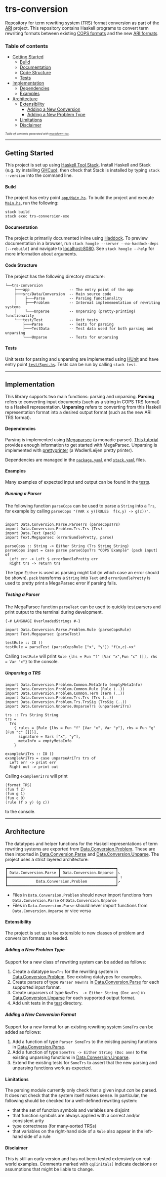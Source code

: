 # trs-conversion

Repository for term rewriting system (TRS) format conversion as part of the [ARI](https://ari-informatik.uibk.ac.at/) project. This repository contains Haskell programs to convert term rewriting formats between existing [COPS formats](http://project-coco.uibk.ac.at/problems/#format) and the new [ARI formats](https://ari-informatik.uibk.ac.at/tasks/A/).

### Table of contents

- [Getting Started](#getting-started)
  - [Build](#build)
  - [Documentation](#documentation)
  - [Code Structure](#code-structure)
  - [Tests](#tests)
- [Implementation](#implementation)
  - [Dependencies](#dependencies)
  - [Examples](#examples)
- [Architecture](#architecture)
  - [Extensibility](#extensibility)
    - [Adding a New Conversion](#adding-a-new-format)
    - [Adding a New Problem Type](#adding-a-new-problem-type)
  - [Limitations](#limitations)
  - [Disclaimer](#disclaimer)

<small style="font-size: 9px"><i>Table of contents generated with <a href='http://ecotrust-canada.github.io/markdown-toc/'>markdown-toc</a>.</i></small>

---

## Getting Started

This project is set up using [Haskell Tool Stack](https://docs.haskellstack.org/en/stable/). Install Haskell and Stack (e.g. by installing [GHCup](https://www.haskell.org/ghcup/)), then check that Stack is installed by typing `stack --version` into the command line.

#### Build

The project has entry point [`app/Main.hs`](app/Main.hs). To build the project and execute [`Main.hs`](app/Main.hs), run the following:

```
stack build
stack exec trs-conversion-exe
```

#### Documentation

The project is primarily documented inline using [Haddock](https://haskell-haddock.readthedocs.io/en/latest/markup.html). To preview documentation in a browser, run `stack hoogle --server --no-haddock-deps [--rebuild]` and navigate to [localhost:8080](http://localhost:8080/). See `stack hoogle --help` for more information about arguments.

#### Code Structure

The project has the following directory structure:

```
└──trs-conversion
    ├───app                  -- The entry point of the app
    ├───src/Data/Conversion  -- Main source code
    │    ├───Parse           -- Parsing functionality
    │    ├───Problem         -- Internal implemementation of rewriting systems
    │    └───Unparse         -- Unparsing (pretty-printing) functionality
    └───test/Test            -- Unit tests
        ├───Parse            -- Tests for parsing
        ├───TestData         -- Test data used for both parsing and unparsing
        └───Unparse          -- Tests for unparsing
```

#### Tests

Unit tests for parsing and unparsing are implemented using [HUnit](https://hackage.haskell.org/package/HUnit) and have entry point [`test/Spec.hs`](test/Spec.hs). Tests can be run by calling `stack test`.

---

## Implementation

This library supports two main functions: parsing and unparsing. **Parsing** refers to converting input documents (such as a string in COPS TRS format) to a Haskell representation. **Unparsing** refers to converting from this Haskell representation format into a desired output format (such as the new ARI TRS format).

#### Dependencies

Parsing is implemented using [Megaparsec](https://hackage.haskell.org/package/megaparsec) (a monadic parser). [This tutorial](https://markkarpov.com/tutorial/megaparsec.html) provides enough information to get started with MegaParsec. Unparsing is implemented with [prettyprinter](https://hackage.haskell.org/package/prettyprinter) (a Wadler/Leijen pretty printer).

Dependencies are managed in the [`package.yaml`](package.yaml) and [`stack.yaml`](stack.yaml) files.

#### Examples

Many examples of expected input and output can be found in the [tests](test/Spec.hs).

##### Running a Parser

The following function `parseCops` can be used to parse a `String` into a `Trs`, for example by calling `parseCops "(VAR x y)(RULES  f(x,y) -> g(c))"`.

```

import Data.Conversion.Parse.ParseTrs (parseCopsTrs)
import Data.Conversion.Problem.Trs.Trs (Trs)
import Data.Text (pack)
import Text.Megaparsec (errorBundlePretty, parse)

parseCops :: String -> Either String (Trs String String)
parseCops input = case parse parseCopsTrs "COPS Example" (pack input) of
  Left err -> Left $ errorBundlePretty err
  Right trs -> return trs
```

The type `Either` is used as parsing might fail (in which case an error should be shown). `pack` transforms a `String` into `Text` and `errorBundlePretty` is used to pretty print a MegaParsec error if parsing fails.

##### Testing a Parser

The MegaParsec function `parseTest` can be used to quickly test parsers and print output to the terminal during development.

```
{-# LANGUAGE OverloadedStrings #-}

import Data.Conversion.Parse.Problem.Rule (parseCopsRule)
import Text.Megaparsec (parseTest)

testRule :: IO ()
testRule = parseTest (parseCopsRule ["x", "y"]) "f(x,c)->x"
```

Calling `testRule` will print `Rule {lhs = Fun "f" [Var "x",Fun "c" []], rhs = Var "x"}` to the console.

##### Unparsing a TRS

```
import Data.Conversion.Problem.Common.MetaInfo (emptyMetaInfo)
import Data.Conversion.Problem.Common.Rule (Rule (..))
import Data.Conversion.Problem.Common.Term (Term (..))
import Data.Conversion.Problem.Trs.Trs (Trs (..))
import Data.Conversion.Problem.Trs.TrsSig (TrsSig (..))
import Data.Conversion.Unparse.UnparseTrs (unparseAriTrs)

trs :: Trs String String
trs =
  Trs
    { rules = [Rule {lhs = Fun "f" [Var "x", Var "y"], rhs = Fun "g" [Fun "c" []]}],
      signature = Vars ["x", "y"],
      metaInfo = emptyMetaInfo
    }

exampleAriTrs :: IO ()
exampleAriTrs = case unparseAriTrs trs of
  Left err -> print err
  Right out -> print out
```

Calling `exampleAriTrs` will print

```
(format TRS)
(fun f 2)
(fun g 1)
(fun c 0)
(rule (f x y) (g c))
```

to the console.

---

## Architecture

The datatypes and helper functions for the Haskell representations of term rewriting systems are exported from [Data.Conversion.Problem](src/Data/Conversion/Problem). These are then imported in [Data.Conversion.Parse](src/Data/Conversion/Parse) and [Data.Conversion.Unparse](src/Data/Conversion/Unparse). The project uses a strict layered architecture:

```
┏━━━━━━━━━━━━━━━━━━━━━━━┳━━━━━━━━━━━━━━━━━━━━━━━━━┓
┃ Data.Conversion.Parse ┃ Data.Conversion.Unparse ┃↖
┣━━━━━━━━━━━━━━━━━━━━━━━┻━━━━━━━━━━━━━━━━━━━━━━━━━┫ ↑
┃             Data.Conversion.Problem             ┃↗
┗━━━━━━━━━━━━━━━━━━━━━━━━━━━━━━━━━━━━━━━━━━━━━━━━━┛
```

- Files in `Data.Conversion.Problem` should never import functions from `Data.Conversion.Parse` or `Data.Conversion.Unparse`
- Files in `Data.Conversion.Parse` should never import functions from `Data.Conversion.Unparse` or vice versa

#### Extensibility

The project is set up to be extensible to new classes of problem and conversion formats as needed.

##### Adding a New Problem Type

Support for a new class of rewriting system can be added as follows:

1. Create a datatype `NewTrs` for the rewriting system in [Data.Conversion.Problem](src/Data/Conversion/Problem). See existing datatypes for examples.
2. Create parsers of type `Parser NewTrs` in [Data.Conversion.Parse](src/Data/Conversion/Parse) for each supported input format.
3. Create unparsers of type `NewTrs  -> Either String (Doc ann)` in [Data.Conversion.Unparse](src/Data/Conversion/Unparse) for each supported output format.
4. Add unit tests in the [test](test/Spec.hs) directory.

##### Adding a New Conversion Format

Support for a new format for an existing rewriting system `SomeTrs` can be added as follows:

1. Add a function of type `Parser SomeTrs` to the existing parsing functions in [Data.Conversion.Parse](src/Data/Conversion/Parse).
2. Add a function of type `SomeTrs -> Either String (Doc ann)` to the existing unparsing functions in [Data.Conversion.Unparse](src/Data/Conversion/Unparse).
3. Extend the existing tests for `SomeTrs` to assert that the new parsing and unparsing functions work as expected.

#### Limitations

The parsing module currently only check that a given input _can_ be parsed. It does not check that the system itself makes sense. In particular, the following should be checked for a well-defined rewriting system:

- that the set of function symbols and variables are disjoint
- that function symbols are always applied with a correct and/or consistent arity
- type correctness (for many-sorted TRSs)
- that variables on the right-hand side of a `Rule` also appear in the left-hand side of a rule

#### Disclaimer

This is still an early version and has not been tested extensively on real-world examples. Comments marked with `qq[initals]` indicate decisions or assumptions that might be liable to change.
